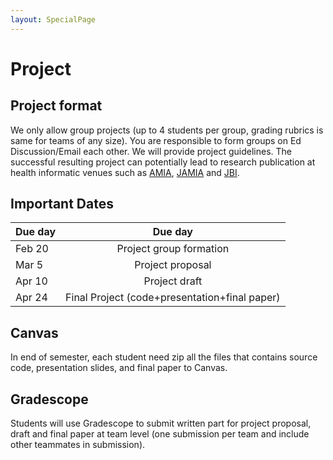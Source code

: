 ```yaml
---
layout: SpecialPage
---
```

# Project

## Project format

We only allow group projects (up to 4 students per group, grading rubrics is same for teams of any size). You are responsible to form groups on Ed Discussion/Email each other. We will provide project guidelines. The successful resulting project can potentially lead to research publication at health informatic venues such as [AMIA](https://amia.org/), [JAMIA](http://jamia.oxfordjournals.org/) and [JBI](https://www.journals.elsevier.com/journal-of-biomedical-informatics/).

<!--See **T-Square resource > Project related > project guide.pdf** for detailed requirements.-->

## Important Dates

|Due day     |  Due day|
|---------|:------------------:|
|Feb 20   |Project group formation |
|Mar 5    |Project proposal |
|Apr 10   |Project draft|
|Apr 24 |Final Project (code+presentation+final paper) |

## Canvas

In end of semester, each student need zip all the files that contains source code, presentation slides, and final paper to Canvas.

## Gradescope

Students will use Gradescope to submit written part for project proposal, draft and final paper at team level (one submission per team and include other teammates in submission).

<!--
## Peer Review (optional)

Please use below framework for peer review

```
[Summary]: What is the paper about?

[Strength]
S1
S2
S3
[Weakness]
W1
W2
W3
[Intellectual merit] (what is the novelty of the approach?)

[Broader impact] (how important is the proposed problem?)

[Evaluation] (how comprehensive is their evaluation? how good are their results?) 

```
-->

<!--
# AWS
For homework, lab and project, you may consider using Amazon Web Service(AWS) as the platform. Here is a general instruction about how to setup AWS account.

## Create account
We strongly suggest you to setup a new AWS account using the GT email for this course, or re-use an existing account for this course alone. If you don't have an account yet, you can create an AWS Account by:

1. Sign up for an AWS account by clicking on [this link](https://portal.aws.amazon.com/gp/aws/developer/registration/index.html)
2. Enter your email, billing address and credit card information etc (required to verify your valid identity - your card will not be charged unless your usage exceeds the free usage tiers)
3. You can login to your [AWS Management Console](https://console.aws.amazon.com/console/home) to verify successful sign up.

## Consolidated billing [optional]
With a valid AWS account, we can setup consolidated bill. Consolidated bill will bill your AWS cost to us. But doing so will also merge all your existing credits to use if you have. If you don't want to let that happen you can skip this step or do it later.

1. Submit account information to us via this [google form](https://goo.gl/forms/2AEpxsdFZy2UNCXd2).
2. Wait for email invitation to join consolidated bill.
3. Accept consolidated billing invitation.

We will generate AWS cost report regularly, please refer to the report to see your usage compared to your classmates.

## <span style="color:red">Important</span>
<p style="color:red;font-weight:bold">
No matter you are using your own credit or consolidated billing, check AWS usage frequently to make sure it doens't exceed budget. If we find your AWS cost is unreasonably high(i.e. much higher than median level), we will stop consolidated billing.
</p>
-->

